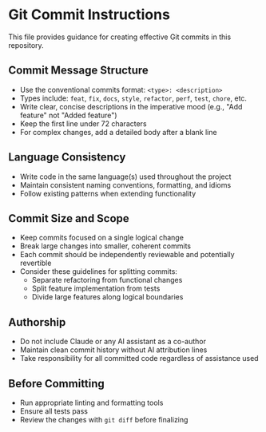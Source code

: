 # Git Commit Instructions

This file provides guidance for creating effective Git commits in this repository.

## Commit Message Structure

- Use the conventional commits format: `<type>: <description>`
- Types include: `feat`, `fix`, `docs`, `style`, `refactor`, `perf`, `test`, `chore`, etc.
- Write clear, concise descriptions in the imperative mood (e.g., "Add feature" not "Added feature")
- Keep the first line under 72 characters
- For complex changes, add a detailed body after a blank line

## Language Consistency

- Write code in the same language(s) used throughout the project
- Maintain consistent naming conventions, formatting, and idioms
- Follow existing patterns when extending functionality

## Commit Size and Scope

- Keep commits focused on a single logical change
- Break large changes into smaller, coherent commits
- Each commit should be independently reviewable and potentially revertible
- Consider these guidelines for splitting commits:
  - Separate refactoring from functional changes
  - Split feature implementation from tests
  - Divide large features along logical boundaries

## Authorship

- Do not include Claude or any AI assistant as a co-author
- Maintain clean commit history without AI attribution lines
- Take responsibility for all committed code regardless of assistance used

## Before Committing

- Run appropriate linting and formatting tools
- Ensure all tests pass
- Review the changes with `git diff` before finalizing